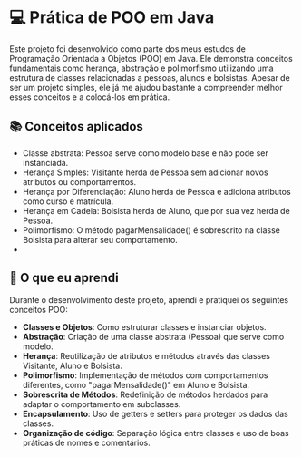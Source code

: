 # 💻 Prática de POO em Java 

Este projeto foi desenvolvido como parte dos meus estudos de Programação Orientada a Objetos (POO) em Java. Ele demonstra conceitos fundamentais como herança, abstração e polimorfismo utilizando uma estrutura de classes relacionadas a pessoas, alunos e bolsistas.
Apesar de ser um projeto simples, ele já me ajudou bastante a compreender melhor esses conceitos e a colocá-los em prática.

## 📚 Conceitos aplicados

- Classe abstrata: Pessoa serve como modelo base e não pode ser instanciada.
- Herança Simples: Visitante herda de Pessoa sem adicionar novos atributos ou comportamentos.
- Herança por Diferenciação: Aluno herda de Pessoa e adiciona atributos como curso e matrícula.
- Herança em Cadeia: Bolsista herda de Aluno, que por sua vez herda de Pessoa.
- Polimorfismo: O método pagarMensalidade() é sobrescrito na classe Bolsista para alterar seu comportamento.
- 
## 🧠 O que eu aprendi

Durante o desenvolvimento deste projeto, aprendi e pratiquei os seguintes conceitos POO:

- **Classes e Objetos**: Como estruturar classes e instanciar objetos.
- **Abstração**: Criação de uma classe abstrata (Pessoa) que serve como modelo.
- **Herança**: Reutilização de atributos e métodos através das classes Visitante, Aluno e Bolsista.
- **Polimorfismo**: Implementação de métodos com comportamentos diferentes, como "pagarMensalidade()" em Aluno e Bolsista.
- **Sobrescrita de Métodos**: Redefinição de métodos herdados para adaptar o comportamento em subclasses.
- **Encapsulamento**: Uso de getters e setters para proteger os dados das classes.
- **Organização de código**: Separação lógica entre classes e uso de boas práticas de nomes e comentários.



